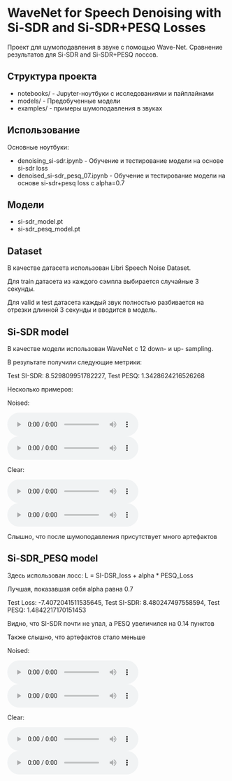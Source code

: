 # WaveNet for Speech Denoising with Si-SDR and Si-SDR+PESQ Losses
Проект для шумоподавления в звуке с помощью Wave-Net. Сравнение результатов для Si-SDR and Si-SDR+PESQ лоссов.

## Структура проекта
- notebooks/ - Jupyter-ноутбуки с исследованиями и пайплайнами
- models/ - Предобученные модели
- examples/ - примеры шумоподавления в звуках

## Использование
Основные ноутбуки:
- denoising_si-sdr.ipynb - Обучение и тестирование модели на основе si-sdr loss
- denoised_si-sdr_pesq_07.ipynb - Обучение и тестирование модели на основе si-sdr+pesq loss с alpha=0.7

## Модели
- si-sdr_model.pt
- si-sdr_pesq_model.pt

## Dataset
В качестве датасета использован Libri Speech Noise Dataset.

Для train датасета из каждого сэмпла выбирается случайные 3 секунды.

Для valid и test датасета каждый звук полностью разбивается на отрезки длинной 3 секунды и вводится в модель.

## Si-SDR model
В качестве модели использован WaveNet c 12 down- и up- sampling.

В результате получили следующие метрики:

Test SI-SDR: 8.529809951782227, Test PESQ: 1.3428624216526268

Несколько примеров:

Noised:

<audio controls src="./examples/si_sdr/1-noise.wav" title="Title"></audio>
<audio controls src="./examples/si_sdr/2-noise.wav" title="Title"></audio>

Clear:

<audio controls src="./examples/si_sdr/1-clear.wav" title="Title"></audio>
<audio controls src="./examples/si_sdr/2-clear.wav" title="Title"></audio>

Слышно, что после шумоподавления присутствует много артефактов


## Si-SDR_PESQ model
Здесь использован лосс: L = SI-DSR_loss + alpha * PESQ_Loss

Лучшая, показавшая себя alpha равна 0.7

Test Loss: -7.4072041511535645, Test SI-SDR: 8.480247497558594, Test PESQ: 1.4842217170151453

Видно, что SI-SDR почти не упал, а PESQ увеличился на 0.14 пунктов

Также слышно, что артефактов стало меньше


Noised:

<audio controls src="examples/si_sdr_pesq/1-noise.wav" title="Title"></audio>
<audio controls src="examples/si_sdr_pesq/2-noise.wav" title="Title"></audio>

Clear:

<audio controls src="examples/si_sdr_pesq/1-clear.wav" title="Title"></audio>
<audio controls src="examples/si_sdr_pesq/2-clear.wav" title="Title"></audio>
